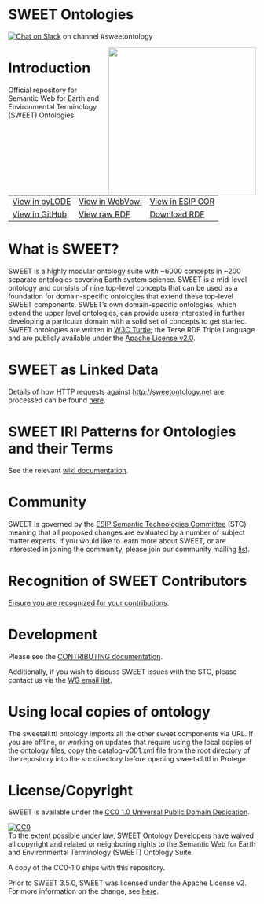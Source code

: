 # SWEET Ontologies

[![Chat on Slack](https://img.shields.io/badge/chat-on%20slack-ff69b4.svg)](https://esip-all.slack.com/) on channel #sweetontology 

<img src="https://www.esipfed.org/wp-content/uploads/2016/12/ESIP-final-logo.png" align="right" width="300" />

# Introduction
Official repository for Semantic Web for Earth and Environmental Terminology (SWEET) Ontologies.

<table>
  <tbody>
    <tr>
      <td><a href="http://sweetontology.net/sweetAll">View in pyLODE</a></td>
      <td><a href="http://www.visualdataweb.de/webvowl/#iri=https://raw.githubusercontent.com/ESIPFed/sweet/master/src/sweetAll.ttl">View in WebVowl</a></td>
      <td><a href="http://cor.esipfed.org/ont?iri=http://sweetontology.net/sweetAll">View in ESIP COR</a></td>
    </tr>
    <tr>
      <td><a href="https://github.com/ESIPFed/sweet/blob/master/src/sweetAll.ttl">View in GitHub</a></td>
      <td><a href="https://raw.githubusercontent.com/ESIPFed/sweet/master/src/sweetAll.ttl">View raw RDF</a></td>
      <td><a href="http://cor.esipfed.org/ont/api/v0/ont?format=rdf&iri=http://sweetontology.net/sweetAll">Download RDF</a></td>
    </tr>
  </tbody>
</table>

# What is SWEET?
SWEET is a highly modular ontology suite with ~6000 concepts in ~200 separate ontologies covering Earth system science. SWEET is a mid-level ontology and consists of nine top-level concepts that can be used as a foundation for domain-specific ontologies that extend these top-level SWEET components. SWEET’s own domain-specific ontologies, which extend the upper level ontologies, can provide users interested in further developing a particular domain with a solid set of concepts to get started. SWEET ontologies are written in [W3C Turtle](https://www.w3.org/TR/turtle/); the Terse RDF Triple Language and are publicly available under the [Apache License v2.0](https://www.apache.org/licenses/LICENSE-2.0).

# SWEET as Linked Data
Details of how HTTP requests against http://sweetontology.net are processed can be found [here](https://github.com/ESIPFed/sweet/wiki/sweetontology.net).

# SWEET IRI Patterns for Ontologies and their Terms
See the relevant [wiki documentation](https://github.com/ESIPFed/sweet/wiki/SWEET-IRI-Patterns-for-Ontologies-and-their-Terms).

# Community
SWEET is governed by the [ESIP Semantic Technologies Committee](http://wiki.esipfed.org/index.php/Semantic_Technologies) (STC) meaning that all proposed changes are evaluated by a number of subject matter experts. If you would like to learn more about SWEET, or are interested in joining the community, please join our community mailing [list](http://lists.esipfed.org/mailman/listinfo/esip-semanticweb).

# Recognition of SWEET Contributors
[Ensure you are recognized for your contributions](https://github.com/ESIPFed/sweet/wiki/Recognition-of-SWEET-Contributors).

# Development
Please see the [CONTRIBUTING documentation](https://github.com/ESIPFed/sweet/blob/master/CONTRIBUTING.md).

Additionally, if you wish to discuss SWEET issues with the STC, please contact us via the [WG email list](http://lists.esipfed.org/mailman/listinfo/esip-semantictech). 

# Using local copies of ontology
The sweetall.ttl ontology imports all the other sweet components via URL. If you are offline, or working on updates that require using the local copies of the ontology files, copy the catalog-v001.xml file from the root directory of the repository into the src directory before opening sweetall.ttl in Protege. 

# License/Copyright
SWEET is available under the [CC0 1.0 Universal Public Domain Dedication](https://creativecommons.org/publicdomain/zero/1.0/).
<p xmlns:dct="http://purl.org/dc/terms/">
  <a rel="license"
     href="http://creativecommons.org/publicdomain/zero/1.0/">
    <img src="http://i.creativecommons.org/p/zero/1.0/88x31.png" style="border-style: none;" alt="CC0" />
  </a>
  <br />
  To the extent possible under law,
  <a rel="dct:publisher"
     href="https://github.com/ESIPFed/sweet">
    <span property="dct:title">SWEET Ontology Developers</span></a>
  have waived all copyright and related or neighboring rights to the
  <span property="dct:title">Semantic Web for Earth and Environmental Terminology (SWEET) Ontology Suite</span>.
</p>
A copy of the CC0-1.0 ships with this repository.

Prior to SWEET 3.5.0, SWEET was licensed under the Apache License v2. For more information on the change, see [here](https://github.com/ESIPFed/sweet/issues/173).

